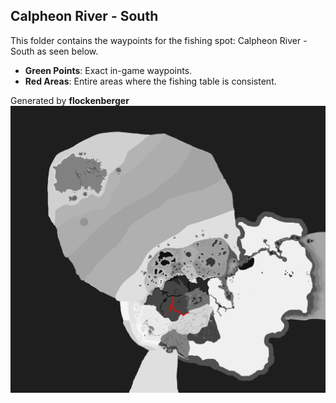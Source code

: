 ## Calpheon River - South
This folder contains the waypoints for the fishing spot: Calpheon River - South as seen below.

- **Green Points**: Exact in-game waypoints.
- **Red Areas**: Entire areas where the fishing table is consistent.

Generated by **flockenberger**
![Calpheon River - South](./Preview.png?raw=true "Calpheon River - South")